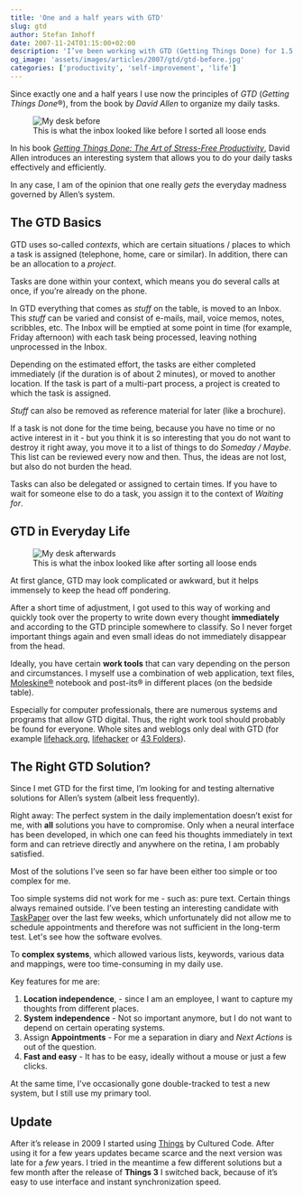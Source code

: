 ```yaml
---
title: 'One and a half years with GTD'
slug: gtd
author: Stefan Imhoff
date: 2007-11-24T01:15:00+02:00
description: 'I’ve been working with GTD (Getting Things Done) for 1.5 years: An Introduction to Organization and Self-Management with GTD.'
og_image: 'assets/images/articles/2007/gtd/gtd-before.jpg'
categories: ['productivity', 'self-improvement', 'life']
---
```


Since exactly one and a half years I use now the principles of _GTD_ (<em>Getting Things Done</em>®), from the book by _David Allen_ to organize my daily tasks.

<figure class="image-figure">
  <img src="/assets/images/articles/2007/gtd/gtd-before.jpg" alt="My desk before" title="This is what the inbox looked like before I sorted all loose ends">
  <figcaption>
  This is what the inbox looked like before I sorted all loose ends
  </figcaption>
</figure>

In his book <cite>[Getting Things Done: The Art of Stress-Free Productivity](http://www.amazon.de/gp/product/0143126563/ref=as_li_ss_tl?ie=UTF8&camp=1638&creative=19454&creativeASIN=0143126563&linkCode=as2&tag=stefanimhoffde-21)</cite>, David Allen introduces an interesting system that allows you to do your daily tasks effectively and efficiently.

In any case, I am of the opinion that one really _gets_ the everyday madness governed by Allen’s system.

## The GTD Basics

GTD uses so-called _contexts_, which are certain situations / places to which a task is assigned (telephone, home, care or similar). In addition, there can be an allocation to a _project_.

Tasks are done within your context, which means you do several calls at once, if you’re already on the phone.

In GTD everything that comes as _stuff_ on the table, is moved to an Inbox. This _stuff_ can be varied and consist of e-mails, mail, voice memos, notes, scribbles, etc. The Inbox will be emptied at some point in time (for example, Friday afternoon) with each task being processed, leaving nothing unprocessed in the Inbox.

Depending on the estimated effort, the tasks are either completed immediately (if the duration is of about 2 minutes), or moved to another location. If the task is part of a multi-part process, a project is created to which the task is assigned.

_Stuff_ can also be removed as reference material for later (like a brochure).

If a task is not done for the time being, because you have no time or no active interest in it - but you think it is so interesting that you do not want to destroy it right away, you move it to a list of things to do _Someday / Maybe_. This list can be reviewed every now and then. Thus, the ideas are not lost, but also do not burden the head.

Tasks can also be delegated or assigned to certain times. If you have to wait for someone else to do a task, you assign it to the context of _Waiting for_.

## GTD in Everyday Life

<figure class="image-figure">
  <img src="/assets/images/articles/2007/gtd/gtd-after.jpg" alt="My desk afterwards" title="This is what the inbox looked like after sorting all loose ends">
  <figcaption>
  This is what the inbox looked like after sorting all loose ends
  </figcaption>
</figure>

At first glance, GTD may look complicated or awkward, but it helps immensely to keep the head off pondering.

After a short time of adjustment, I got used to this way of working and quickly took over the property to write down every thought **immediately** and according to the GTD principle somewhere to classify. So I never forget important things again and even small ideas do not immediately disappear from the head.

Ideally, you have certain **work tools** that can vary depending on the person and circumstances. I myself use a combination of web application, text files, [Moleskine®](http://moleskine.com) notebook and post-its® in different places (on the bedside table).

Especially for computer professionals, there are numerous systems and programs that allow GTD digital. Thus, the right work tool should probably be found for everyone. Whole sites and weblogs only deal with GTD (for example [lifehack.org](https://www.lifehack.org/), [lifehacker](https://lifehacker.com/) or [43 Folders](http://www.43folders.com/)).

## The Right GTD Solution?

Since I met GTD for the first time, I’m looking for and testing alternative solutions for Allen’s system (albeit less frequently).

Right away: The perfect system in the daily implementation doesn’t exist for me, with **all** solutions you have to compromise. Only when a neural interface has been developed, in which one can feed his thoughts immediately in text form and can retrieve directly and anywhere on the retina, I am probably satisfied.

Most of the solutions I’ve seen so far have been either too simple or too complex for me.

Too simple systems did not work for me - such as: pure text. Certain things always remained outside. I’ve been testing an interesting candidate with [TaskPaper](http://www.hogbaysoftware.com/products/taskpaper) over the last few weeks, which unfortunately did not allow me to schedule appointments and therefore was not sufficient in the long-term test. Let's see how the software evolves.

To **complex systems**, which allowed various lists, keywords, various data and mappings, were too time-consuming in my daily use.

Key features for me are:

1. **Location independence**, - since I am an employee, I want to capture my thoughts from different places.
2. **System independence** - Not so important anymore, but I do not want to depend on certain operating systems.
3. Assign **Appointments** - For me a separation in diary and _Next Actions_ is out of the question.
4. **Fast and easy** - It has to be easy, ideally without a mouse or just a few clicks.

At the same time, I've occasionally gone double-tracked to test a new system, but I still use my primary tool.

## Update

After it’s release in 2009 I started using [Things](https://culturedcode.com/things/) by Cultured Code. After using it for a few years updates became scarce and the next version was late for a _few_ years. I tried in the meantime a few different solutions but a few month after the release of **Things 3** I switched back, because of it’s easy to use interface and instant synchronization speed.
